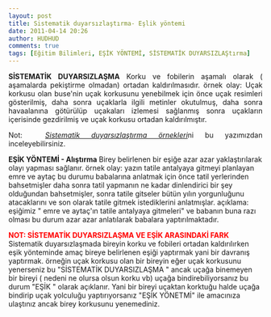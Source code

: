 ```yaml
---
layout: post
title: Sistematik duyarsızlaştırma- Eşlik yöntemi
date: 2011-04-14 20:26
author: HUDHUD
comments: true
tags: [Eğitim Bilimleri, EŞİK YÖNTEMİ, SİSTEMATİK DUYARSIZLAŞtırma]
---
```

<p style="text-align: justify;"><strong>SİSTEMATİK DUYARSIZLAŞMA</strong>
Korku ve fobilerin aşamalı olarak ( aşamalarda pekiştirme olmadan) ortadan kaldırılmasıdır.
örnek olay: Uçak korkusu olan buse'nin uçak korkusunu yenebilmek için önce uçak resimleri gösterilmiş, daha sonra uçaklarla ilgili metinler okutulmuş, daha sonra havaalanına götürülüp uçakaları izlemesi sağlanmış sonra uçakların içerisinde gezdirilmiş ve uçak korkusu ortadan kaldırılmıştır.</p>
<p style="text-align: justify;">Not:  <a title="sistematik duyarsızlaştırma örnekleri " href="http://egitimvaktim.com/sistematik-duyarsizlastirma-ornekleri" target="_blank"><em>Sistematik duyarsızlaştırma örnekleri</em></a>ni bu yazımızdan inceleyebilirsiniz.</p>
<strong>EŞİK YÖNTEMİ - Alıştırma</strong>
Birey belirlenen bir eşiğe azar azar yaklaştırılarak olayı yapması sağlanır.
örnek olay: yazın tatile antalyaya gitmeyi planlayan emre ve aytaç bu durumu babalarına anlatmak için önce tatil yerlerinden bahsetmişler daha sonra tatil yapmanın ne kadar dinlendirici bir şey olduğundan bahsetmişler, sonra tatile gitseler bütün yılın yorgunluğunu atacaklarını ve son olarak tatile gitmek istediklerini anlatmışlar.
açıklama: eşiğimiz " emre ve aytaç'ın tatile antalyaya gitmeleri" ve babanın buna razı olması bu durum azar azar anlatılarak babalara yaptırılmaktadır.

<span style="color: #ff0000;"><strong>NOT: SİSTEMATİK DUYARSIZLAŞMA VE EŞİK ARASINDAKİ FARK</strong></span>
Sistematik duyarsızlaşmada bireyin korku ve fobileri ortadan kaldırılırken eşik yönteminde amaç bireye belirlenen eşiği yaptırmak yani bir davranış yaptırmak. örneğin uçak korkusu olan bir bireyin eğer uçak korkusunu yenerseniz bu "SİSTEMATİK DUYARSIZLAŞMA " ancak uçağa binemeyen bir bireyi ( nedeni ne olursa olsun korku vb) uçağa bindirebiliyorsanız bu durum "EŞİK " olarak açıklanır. Yani bir bireyi uçaktan korktuğu halde uçağa bindirip uçak yolculuğu yaptırıyorsanız "EŞİK YÖNETMİ" ile amacınıza ulaştınız ancak birey korkusunu yenemediniz.
